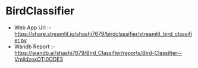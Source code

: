 # BirdClassifier
- Web App Url :- https://share.streamlit.io/shashi7679/birdclassifier/streamlit_bird_classifier.py
- Wandb Report :- https://wandb.ai/shashi7679/Bird_Classifier/reports/Bird-Classifier--VmlldzoxOTI0ODE3
